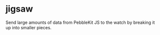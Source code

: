 # jigsaw
Send large amounts of data from PebbleKit JS to the watch by breaking it up into smaller pieces.
